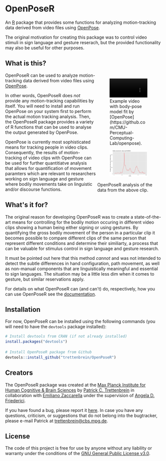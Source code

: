 # OpenPoseR
An [R](https://www.r-project.org) package that provides some functions for analyzing motion-tracking data derived from video files using [OpenPose](https://github.com/CMU-Perceptual-Computing-Lab/openpose).

The original motivation for creating this package was to control video stimuli in sign language and gesture reserach, but the provided functionality may also be useful for other purposes.

## What is this?

<div style="float:right; margin:5px 5px 5px 5px; width:40%">
<figure>
<video width="100%" controls>
  <source src="doc/example_videos/ABEND_OpenPose.mp4" type="video/mp4">
</video>
<figcaption>Example video with body-pose model fit by [OpenPose](https://github.com/CMU-Perceptual-Computing-Lab/openpose).</figcaption>
</figure>
<figure style="width=100%">
<img src="doc/img/ABEND_plot_example.png" />
</figure>
<figcaption>OpenPoseR analysis of the data from the above clip.</figcaption>
</div>

OpenPoseR can be used to analyze motion-tracking data derived from video files using [OpenPose](https://github.com/CMU-Perceptual-Computing-Lab/openpose).

In other words, OpenPoseR does *not* provide any motion-tracking capabilities by itself. You will need to install and run OpenPose on your system first to perform the actual motion tracking analysis. Then, the OpenPoseR package provides a variety of R functions that can be used to analyse the output generated by OpenPose.

OpenPose is currently most sophisticated means for tracking people in video clips. Consequently, the results of motion-tracking of video clips with OpenPose can be used for further quantitiatve analysis that allows for quantification of movement paramters which are relevant to researchers working on sign language and gesture where bodily movements take on linguistic and/or discourse functions. 

## What's it for?

The original reason for developing OpenPoseR was to create a state-of-the-art means for controlling for the bodily motion occuring in different video clips showing a human being either signing or using gestures. By quantifying the gross bodily movement of the person in a particular clip it becomes possible to compare different clips of the same person that represent different conditions and determine their similiarty, a process that can be valuable for stimulus control in sign language and gesture research. <!-- See [here]() for an example.-->

It must be pointed out here that this method *cannot* and was not intended to detect the subtle differences in hand configuration, path movement, as well as non-manual components that are linguistically meaningful and essential to sign languages. The situation may be a little less dim when it comes to gesture, but similar reservations apply.

For details on what OpenPoseR can (and can't) do, respectively, how you can use OpenPoseR see the [documentation](doc/DOC.md).

## Installation  

For now, OpenPoseR can be installed using the following commands (you will need to have the ``devtools`` package installed):

```r
# Install devtools from CRAN (if not already installed)
install.packages("devtools")

# Install OpenPoseR package from Github
devtools::install_github("trettenbrein/OpenPoseR")
```

## Creators

The OpenPoseR package was created at the [Max Planck Institute for Human Cognitive & Brain Sciences](https://www.cbs.mpg.de) by [Patrick C. Trettenbrein](http://trettenbrein.biolinguistics.eu) in collaboration with [Emiliano Zaccarella](https://www.cbs.mpg.de/employees/zaccarella) under the supervision of [Angela D. Friederici](https://www.cbs.mpg.de/employees/friederici).

If you have found a bug, please report it [here](https://github.com/trettenbrein/OpenPoseR/issues). In case you have any questions, criticism, or suggestions that do not belong into the bugtracker, please e-mail Patrick at [trettenbrein@cbs.mpg.de](mailto:trettenbrein@cbs.mpg.de).

## License

The code of this project is free for use by anyone without any liability or warranty under the conditions of the [GNU General Public License v3.0](https://github.com/trettenbrein/OpenPoseR/blob/master/LICENSE).
